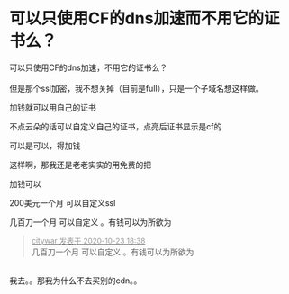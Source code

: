 # 可以只使用CF的dns加速而不用它的证书么？


可以只使用CF的dns加速，不用它的证书么？<br />
<br />
但是那个ssl加密，我不想关掉（目前是full），只是一个子域名想这样做。<img id="aimg_vh70Y" onclick="zoom(this, this.src, 0, 0, 0)" class="zoom" src="https://cdn.jsdelivr.net/gh/hishis/forum-master/public/images/patch.gif" onmouseover="img_onmouseoverfunc(this)" onload="thumbImg(this)" border="0" alt="" />

加钱就可以用自己的证书

不点云朵的话可以自定义自己的证书，点亮后证书显示是cf的

可以是可以，得加钱

这样啊，那我还是老老实实的用免费的把<img id="aimg_d3Gc3" onclick="zoom(this, this.src, 0, 0, 0)" class="zoom" src="https://cdn.jsdelivr.net/gh/hishis/forum-master/public/images/patch.gif" onmouseover="img_onmouseoverfunc(this)" onload="thumbImg(this)" border="0" alt="" />

加钱可以

200美元一个月 可以自定义ssl

几百刀一个月 可以自定义 。有钱可以为所欲为

<div class="quote"><blockquote><font size="2"><a href="https://www.hostloc.com/forum.php?mod=redirect&amp;goto=findpost&amp;pid=9342477&amp;ptid=757707" target="_blank"><font color="#999999">citywar 发表于 2020-10-23 18:38</font></a></font><br />
几百刀一个月 可以自定义 。有钱可以为所欲为</blockquote></div><br />
我去。。那我为什么不去买别的cdn。。<img id="aimg_qJ4G6" onclick="zoom(this, this.src, 0, 0, 0)" class="zoom" src="https://cdn.jsdelivr.net/gh/hishis/forum-master/public/images/patch.gif" onmouseover="img_onmouseoverfunc(this)" onload="thumbImg(this)" border="0" alt="" />
